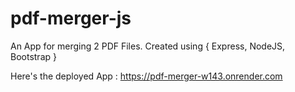 # pdf-merger-js

An App for merging 2 PDF Files.
Created using { Express, NodeJS, Bootstrap }

Here's the deployed App : https://pdf-merger-w143.onrender.com
